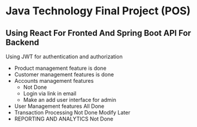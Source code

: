 # Java Technology Final Project (POS)

## Using React For Fronted And Spring Boot API For Backend

Using JWT for authentication and authorization
- Product management feature is done
- Customer management features is done
- Accounts management features 
  - Not Done
  - Login via link in email
  - Make an add user interface for admin
- User Management features All Done
- Transaction Processing Not Done Modify Later
- REPORTING AND ANALYTICS Not Done